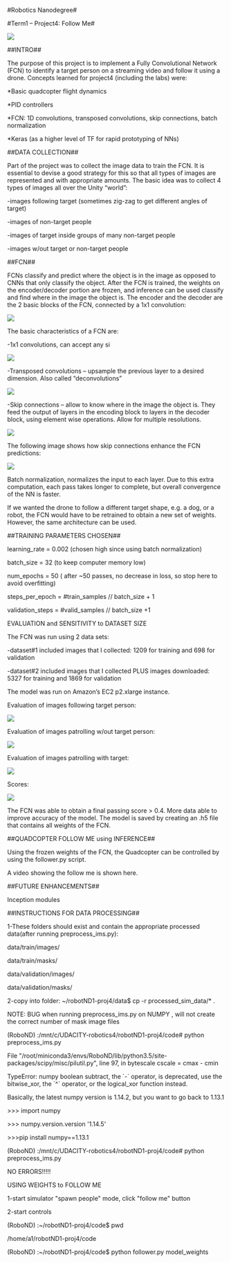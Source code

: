 #Robotics Nanodegree#

#Term1 – Project4: Follow Me#

![](./media/caudaz_followme_modelweights_720p_18to48sec_569x320p_10fps.gif)

##INTRO##

The purpose of this project is to implement a Fully Convolutional
Network (FCN) to identify a target person on a streaming video and
follow it using a drone. Concepts learned for project4 (including the
labs) were:

*Basic quadcopter flight dynamics

*PID controllers

*FCN: 1D convolutions, transposed convolutions, skip connections, batch
normalization

*Keras (as a higher level of TF for rapid prototyping of NNs)

##DATA COLLECTION##

Part of the project was to collect the image data to train the FCN. It
is essential to devise a good strategy for this so that all types of
images are represented and with appropriate amounts. The basic idea was
to collect 4 types of images all over the Unity “world”:

-images following target (sometimes zig-zag to get different angles of
target)

-images of non-target people

-images of target inside groups of many non-target people

-images w/out target or non-target people

##FCN##

FCNs classify and predict where the object is in the image as opposed to
CNNs that only classify the object. After the FCN is trained, the
weights on the encoder/decoder portion are frozen, and inference can be
used classify and find where in the image the object is. The encoder and
the decoder are the 2 basic blocks of the FCN, connected by a 1x1
convolution:

![](./media/FCN_encoder_decoder.jpg)

The basic characteristics of a FCN are:

-1x1 convolutions, can accept any si

![](./media/1x1_convolution.jpg)

-Transposed convolutions – upsample the previous layer to a desired
dimension. Also called “deconvolutions”

![](./media/transposed_convolutions.jpg)

-Skip connections – allow to know where in the image the object is. They
feed the output of layers in the encoding block to layers in the decoder
block, using element wise operations. Allow for multiple resolutions.

![](./media/skip_connections.jpg)

The following image shows how skip connections enhance the FCN
predictions:

![](./media/FCN_comparison_vs_nonFCN.jpg)

Batch normalization, normalizes the input to each layer. Due to this
extra computation, each pass takes longer to complete, but overall
convergence of the NN is faster.

If we wanted the drone to follow a different target shape, e.g. a dog,
or a robot, the FCN would have to be retrained to obtain a new set of
weights. However, the same architecture can be used.

##TRAINING PARAMETERS CHOSEN##

learning\_rate = 0.002 (chosen high since using batch normalization)

batch\_size = 32 (to keep computer memory low)

num\_epochs = 50 ( after \~50 passes, no decrease in loss, so stop here
to avoid overfitting)

steps\_per\_epoch = \#train\_samples // batch\_size + 1

validation\_steps = \#valid\_samples // batch\_size +1

EVALUATION and SENSITIVITY to DATASET SIZE

The FCN was run using 2 data sets:

-dataset\#1 included images that I collected: 1209 for training and 698
for validation

-dataset\#2 included images that I collected PLUS images downloaded:
5327 for training and 1869 for validation

The model was run on Amazon’s EC2 p2.xlarge instance.

Evaluation of images following target person:

![](./media/eval1.jpg)

Evaluation of images patrolling w/out target person:

![](./media/eval2.jpg)

Evaluation of images patrolling with target:

![](./media/eval3.jpg)

Scores:

![](./media/scores.jpg)

The FCN was able to obtain a final passing score &gt; 0.4. More data
able to improve accuracy of the model. The model is saved by creating an
.h5 file that contains all weights of the FCN.

##QUADCOPTER FOLLOW ME using INFERENCE##

Using the frozen weights of the FCN, the Quadcopter can be controlled by
using the follower.py script.

A video showing the follow me is shown here.

##FUTURE ENHANCEMENTS##

Inception modules

##INSTRUCTIONS FOR DATA PROCESSING##

1-These folders should exist and contain the appropriate processed
data(after running preprocess\_ims.py):

data/train/images/

data/train/masks/

data/validation/images/

data/validation/masks/

2-copy into folder: \~/robotND1-proj4/data\$ cp -r
processed\_sim\_data/\* .

NOTE: BUG when running preprocess\_ims.py on NUMPY , will not create the
correct number of mask image files

(RoboND) :/mnt/c/UDACITY-robotics4/robotND1-proj4/code\# python
preprocess\_ims.py

File
"/root/miniconda3/envs/RoboND/lib/python3.5/site-packages/scipy/misc/pilutil.py",
line 97, in bytescale cscale = cmax - cmin

TypeError: numpy boolean subtract, the \`-\` operator, is deprecated,
use the bitwise\_xor, the \`\^\` operator, or the logical\_xor function
instead.

Basically, the latest numpy version is 1.14.2, but you want to go back
to 1.13.1

&gt;&gt;&gt; import numpy

&gt;&gt;&gt; numpy.version.version '1.14.5'

&gt;&gt;&gt;pip install numpy==1.13.1

(RoboND) :/mnt/c/UDACITY-robotics4/robotND1-proj4/code\# python
preprocess\_ims.py

NO ERRORS!!!!!

USING WEIGHTS to FOLLOW ME

1-start simulator "spawn people" mode, click "follow me" button

2-start controls

(RoboND) :\~/robotND1-proj4/code\$ pwd

/home/a1/robotND1-proj4/code

(RoboND) :\~/robotND1-proj4/code\$ python follower.py model\_weights
